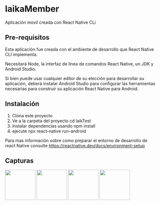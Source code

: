 # laikaMember
Aplicación movil creada con React Native CLi

## Pre-requisitos
Esta aplicación fue creada con el ambiente de desarrollo que React Native CLI implementa.

Necesitará Node, la interfaz de línea de comandos React Native, un JDK y Android Studio.

Si bien puede usar cualquier editor de su elección para desarrollar su aplicación, deberá instalar Android Studio para configurar las herramientas necesarias para construir su aplicación React Native para Android.

## Instalación
1. Clona este proyecto
2. Ve a la carpeta del proyecto cd laikTest
3. Instalar dependencias usando npm install
4. ejecute npx react-native run-android


Para mas información sobre como preparar el entorno de desarrollo de react Native consulte https://reactnative.dev/docs/environment-setup

## Capturas 
<img src="https://user-images.githubusercontent.com/82048486/138341577-9ce12ea0-2f7d-458e-888c-e5bb2ebe7318.png" width="100"> <img src="https://user-images.githubusercontent.com/82048486/138341651-b834da69-e4b5-4e9d-a1d0-f1b3ae1a8217.png" width="100"> <img src="https://user-images.githubusercontent.com/82048486/138341704-f25eb6db-7244-4e98-bcba-8e215eae43bd.png" width="100"> <img src="https://user-images.githubusercontent.com/82048486/138341765-3974668d-158a-4d1f-ba13-25490eef2069.png" width="100">



